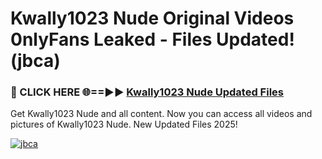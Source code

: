 # Kwally1023 Nude Original Videos 0nlyFans Leaked - Files Updated! (jbca)

<h3>🔴 CLICK HERE 🌐==►► <a href="https://tinyurl.com/y5r63du9" rel="nofollow">Kwally1023 Nude Updated Files</a></h3>

Get Kwally1023 Nude and all content. Now you can access all videos and pictures of Kwally1023 Nude. New Updated Files 2025!

[![jbca](https://i.imgur.com/UVo9nyh.gif)](https://tinyurl.com/y5r63du9)